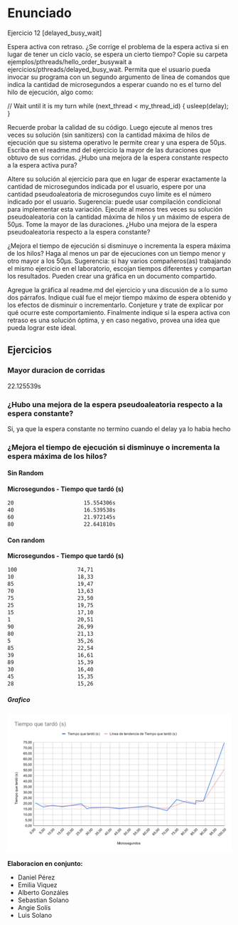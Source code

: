 # Enunciado


Ejercicio 12 [delayed_busy_wait]

Espera activa con retraso. ¿Se corrige el problema de la espera activa si en lugar de tener un ciclo vacío, se espera un cierto tiempo? Copie su carpeta ejemplos/pthreads/hello_order_busywait a ejercicios/pthreads/delayed_busy_wait. Permita que el usuario pueda invocar su programa con un segundo argumento de línea de comandos que indica la cantidad de microsegundos a esperar cuando no es el turno del hilo de ejecución, algo como:

// Wait until it is my turn
while (next_thread < my_thread_id) {
  usleep(delay);
}

Recuerde probar la calidad de su código. Luego ejecute al menos tres veces su solución (sin sanitizers) con la cantidad máxima de hilos de ejecución que su sistema operativo le permite crear y una espera de 50µs. Escriba en el readme.md del ejercicio la mayor de las duraciones que obtuvo de sus corridas. ¿Hubo una mejora de la espera constante respecto a la espera activa pura?

Altere su solución al ejercicio para que en lugar de esperar exactamente la cantidad de microsegundos indicada por el usuario, espere por una cantidad pseudoaleatoria de microsegundos cuyo límite es el número indicado por el usuario. Sugerencia: puede usar compilación condicional para implementar esta variación. Ejecute al menos tres veces su solución pseudoaleatoria con la cantidad máxima de hilos y un máximo de espera de 50µs. Tome la mayor de las duraciones. ¿Hubo una mejora de la espera pseudoaleatoria respecto a la espera constante?

¿Mejora el tiempo de ejecución si disminuye o incrementa la espera máxima de los hilos? Haga al menos un par de ejecuciones con un tiempo menor y otro mayor a los 50µs. Sugerencia: si hay varios compañeros(as) trabajando el mismo ejercicio en el laboratorio, escojan tiempos diferentes y compartan los resultados. Pueden crear una gráfica en un documento compartido.

Agregue la gráfica al readme.md del ejercicio y una discusión de a lo sumo dos párrafos. Indique cuál fue el mejor tiempo máximo de espera obtenido y los efectos de disminuir o incrementarlo. Conjeture y trate de explicar por qué ocurre este comportamiento. Finalmente indique si la espera activa con retraso es una solución óptima, y en caso negativo, provea una idea que pueda lograr este ideal.

## Ejercicios

### Mayor duracion de corridas

  22.125539s

### ¿Hubo una mejora de la espera pseudoaleatoria respecto a la espera constante?

  Si, ya que la espera constante no termino cuando el delay ya lo habia hecho

### ¿Mejora el tiempo de ejecución si disminuye o incrementa la espera máxima de los hilos?


#### Sin Random

**Microsegundos	 - Tiempo que tardó (s)**
```
20                      15.554306s
40                      16.539538s
60                      21.972145s
80                      22.641810s
```

#### Con random

**Microsegundos	 - Tiempo que tardó (s)**

```
100                   74,71
10                    18,33
85                    19,47
70                    13,63
75                    23,50
25                    19,75
15                    17,10
1                     20,51
90                    26,99
80                    21,13
5                     35,26
85                    22,54
39                    16,61
89                    15,39
30                    16,40
45                    15,35
28                    15,26
```

##### Grafico

![Grafico](./IMG/graficoTiempo.svg)

**Elaboracion en conjunto:**
* Daniel Pérez
* Emilia Viquez
* Alberto Gonzáles
* Sebastian Solano
* Angie Solís
* Luis Solano
